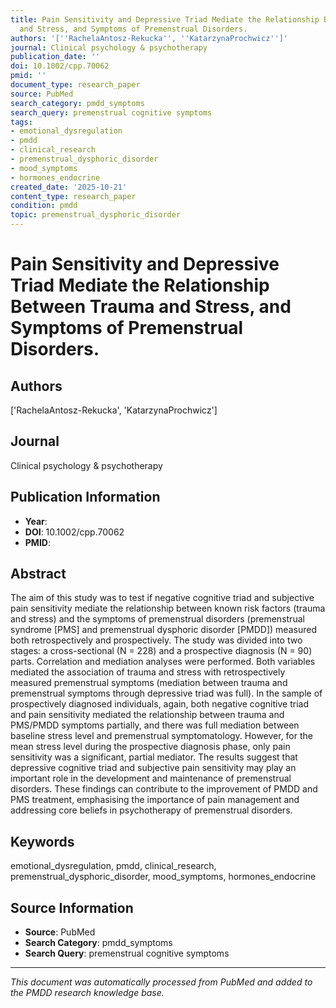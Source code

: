 ```yaml
---
title: Pain Sensitivity and Depressive Triad Mediate the Relationship Between Trauma
  and Stress, and Symptoms of Premenstrual Disorders.
authors: '[''RachelaAntosz-Rekucka'', ''KatarzynaProchwicz'']'
journal: Clinical psychology & psychotherapy
publication_date: ''
doi: 10.1002/cpp.70062
pmid: ''
document_type: research_paper
source: PubMed
search_category: pmdd_symptoms
search_query: premenstrual cognitive symptoms
tags:
- emotional_dysregulation
- pmdd
- clinical_research
- premenstrual_dysphoric_disorder
- mood_symptoms
- hormones_endocrine
created_date: '2025-10-21'
content_type: research_paper
condition: pmdd
topic: premenstrual_dysphoric_disorder
---
```


# Pain Sensitivity and Depressive Triad Mediate the Relationship Between Trauma and Stress, and Symptoms of Premenstrual Disorders.

## Authors
['RachelaAntosz-Rekucka', 'KatarzynaProchwicz']

## Journal
Clinical psychology & psychotherapy

## Publication Information
- **Year**: 
- **DOI**: 10.1002/cpp.70062
- **PMID**: 

## Abstract
The aim of this study was to test if negative cognitive triad and subjective pain sensitivity mediate the relationship between known risk factors (trauma and stress) and the symptoms of premenstrual disorders (premenstrual syndrome [PMS] and premenstrual dysphoric disorder [PMDD]) measured both retrospectively and prospectively. The study was divided into two stages: a cross-sectional (N = 228) and a prospective diagnosis (N = 90) parts. Correlation and mediation analyses were performed. Both variables mediated the association of trauma and stress with retrospectively measured premenstrual symptoms (mediation between trauma and premenstrual symptoms through depressive triad was full). In the sample of prospectively diagnosed individuals, again, both negative cognitive triad and pain sensitivity mediated the relationship between trauma and PMS/PMDD symptoms partially, and there was full mediation between baseline stress level and premenstrual symptomatology. However, for the mean stress level during the prospective diagnosis phase, only pain sensitivity was a significant, partial mediator. The results suggest that depressive cognitive triad and subjective pain sensitivity may play an important role in the development and maintenance of premenstrual disorders. These findings can contribute to the improvement of PMDD and PMS treatment, emphasising the importance of pain management and addressing core beliefs in psychotherapy of premenstrual disorders.

## Keywords
emotional_dysregulation, pmdd, clinical_research, premenstrual_dysphoric_disorder, mood_symptoms, hormones_endocrine

## Source Information
- **Source**: PubMed
- **Search Category**: pmdd_symptoms
- **Search Query**: premenstrual cognitive symptoms

---
*This document was automatically processed from PubMed and added to the PMDD research knowledge base.*
